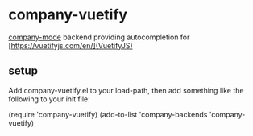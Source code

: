 # company-vuetify


[company-mode](https://github.com/company-mode/company-mode/) backend providing autocompletion for [https://vuetifyjs.com/en/](VuetifyJS)

## setup

Add company-vuetify.el to your load-path, then add something like the following to your init file:

(require 'company-vuetify)
(add-to-list 'company-backends 'company-vuetify)
